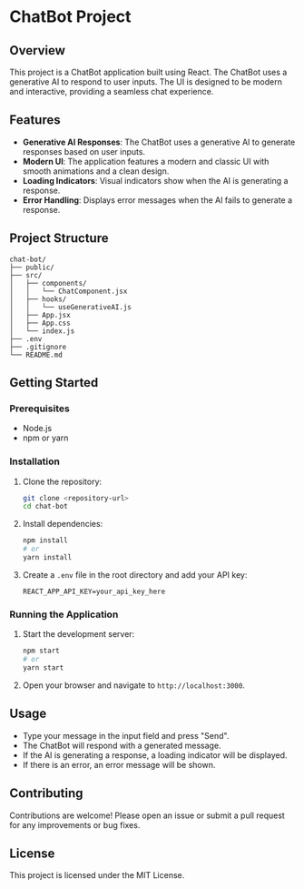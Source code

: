 # ChatBot Project

## Overview

This project is a ChatBot application built using React. The ChatBot uses a generative AI to respond to user inputs. The UI is designed to be modern and interactive, providing a seamless chat experience.

## Features

- **Generative AI Responses**: The ChatBot uses a generative AI to generate responses based on user inputs.
- **Modern UI**: The application features a modern and classic UI with smooth animations and a clean design.
- **Loading Indicators**: Visual indicators show when the AI is generating a response.
- **Error Handling**: Displays error messages when the AI fails to generate a response.

## Project Structure

```
chat-bot/
├── public/
├── src/
│   ├── components/
│   │   └── ChatComponent.jsx
│   ├── hooks/
│   │   └── useGenerativeAI.js
│   ├── App.jsx
│   ├── App.css
│   └── index.js
├── .env
├── .gitignore
└── README.md
```

## Getting Started

### Prerequisites

- Node.js
- npm or yarn

### Installation

1. Clone the repository:

   ```sh
   git clone <repository-url>
   cd chat-bot
   ```

2. Install dependencies:

   ```sh
   npm install
   # or
   yarn install
   ```

3. Create a `.env` file in the root directory and add your API key:
   ```plaintext
   REACT_APP_API_KEY=your_api_key_here
   ```

### Running the Application

1. Start the development server:

   ```sh
   npm start
   # or
   yarn start
   ```

2. Open your browser and navigate to `http://localhost:3000`.

## Usage

- Type your message in the input field and press "Send".
- The ChatBot will respond with a generated message.
- If the AI is generating a response, a loading indicator will be displayed.
- If there is an error, an error message will be shown.

## Contributing

Contributions are welcome! Please open an issue or submit a pull request for any improvements or bug fixes.

## License

This project is licensed under the MIT License.
